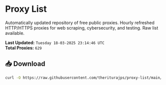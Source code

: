 # Proxy List

Automatically updated repository of free public proxies. Hourly refreshed HTTP/HTTPS proxies for web scraping, cybersecurity, and testing. Raw list available.

**Last Updated:** `Tuesday 18-03-2025 23:14:46 UTC`  
**Total Proxies:** `629`

## 📥 Download
```bash
curl -O https://raw.githubusercontent.com/theriturajps/proxy-list/main/proxies.txt
